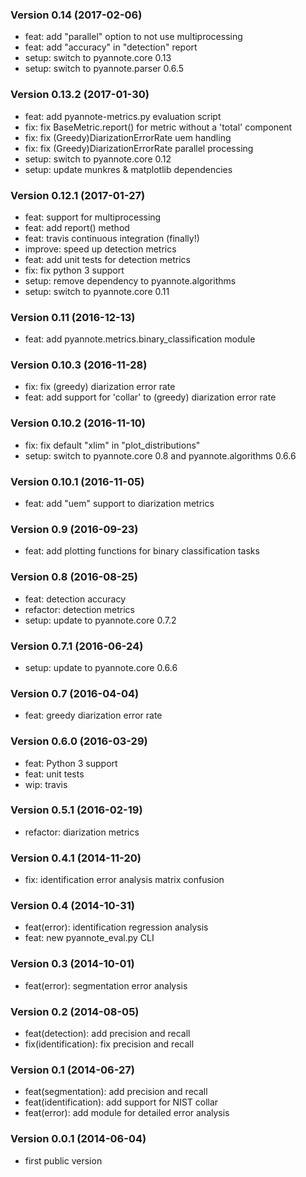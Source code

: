 ### Version 0.14 (2017-02-06)

  - feat: add "parallel" option to not use multiprocessing
  - feat: add "accuracy" in "detection" report
  - setup: switch to pyannote.core 0.13
  - setup: switch to pyannote.parser 0.6.5

### Version 0.13.2 (2017-01-30)

  - feat: add pyannote-metrics.py evaluation script
  - fix: fix BaseMetric.report() for metric without a 'total' component
  - fix: fix (Greedy)DiarizationErrorRate uem handling
  - fix: fix (Greedy)DiarizationErrorRate parallel processing
  - setup: switch to pyannote.core 0.12
  - setup: update munkres & matplotlib dependencies

### Version 0.12.1 (2017-01-27)

  - feat: support for multiprocessing
  - feat: add report() method
  - feat: travis continuous integration (finally!)
  - improve: speed up detection metrics
  - feat: add unit tests for detection metrics
  - fix: fix python 3 support
  - setup: remove dependency to pyannote.algorithms
  - setup: switch to pyannote.core 0.11

### Version 0.11 (2016-12-13)

  - feat: add pyannote.metrics.binary_classification module

### Version 0.10.3 (2016-11-28)

  - fix: fix (greedy) diarization error rate
  - feat: add support for 'collar' to (greedy) diarization error rate

### Version 0.10.2 (2016-11-10)

  - fix: fix default "xlim" in "plot_distributions"
  - setup: switch to pyannote.core 0.8 and pyannote.algorithms 0.6.6

### Version 0.10.1 (2016-11-05)

  - feat: add "uem" support to diarization metrics

### Version 0.9 (2016-09-23)

  - feat: add plotting functions for binary classification tasks

### Version 0.8 (2016-08-25)

  - feat: detection accuracy
  - refactor: detection metrics
  - setup: update to pyannote.core 0.7.2

### Version 0.7.1 (2016-06-24)

  - setup: update to pyannote.core 0.6.6

### Version 0.7 (2016-04-04)

  - feat: greedy diarization error rate

### Version 0.6.0 (2016-03-29)

  - feat: Python 3 support
  - feat: unit tests
  - wip: travis

### Version 0.5.1 (2016-02-19)

  - refactor: diarization metrics

### Version 0.4.1 (2014-11-20)

  - fix: identification error analysis matrix confusion

### Version 0.4 (2014-10-31)

  - feat(error): identification regression analysis
  - feat: new pyannote_eval.py CLI

### Version 0.3 (2014-10-01)

  - feat(error): segmentation error analysis

### Version 0.2 (2014-08-05)

  - feat(detection): add precision and recall
  - fix(identification): fix precision and recall

### Version 0.1 (2014-06-27)

  - feat(segmentation): add precision and recall
  - feat(identification): add support for NIST collar
  - feat(error): add module for detailed error analysis

### Version 0.0.1 (2014-06-04)

  - first public version
